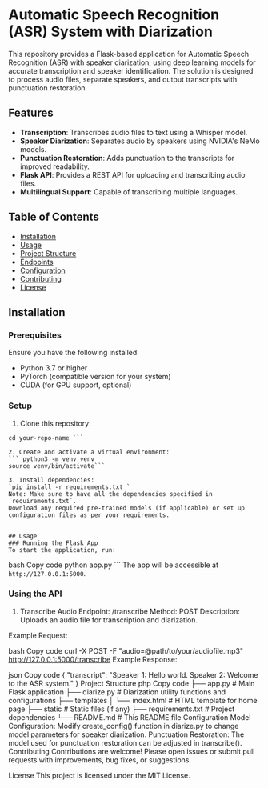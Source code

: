 # Automatic Speech Recognition (ASR) System with Diarization

This repository provides a Flask-based application for Automatic Speech Recognition (ASR) with speaker diarization, using deep learning models for accurate transcription and speaker identification. The solution is designed to process audio files, separate speakers, and output transcripts with punctuation restoration.

## Features
- **Transcription**: Transcribes audio files to text using a Whisper model.
- **Speaker Diarization**: Separates audio by speakers using NVIDIA's NeMo models.
- **Punctuation Restoration**: Adds punctuation to the transcripts for improved readability.
- **Flask API**: Provides a REST API for uploading and transcribing audio files.
- **Multilingual Support**: Capable of transcribing multiple languages.

  
## Table of Contents
- [Installation](#installation)
- [Usage](#usage)
- [Project Structure](#project-structure)
- [Endpoints](#endpoints)
- [Configuration](#configuration)
- [Contributing](#contributing)
- [License](#license)

## Installation
### Prerequisites
Ensure you have the following installed:

- Python 3.7 or higher
- PyTorch (compatible version for your system)
- CUDA (for GPU support, optional)

### Setup
1. Clone this repository:
```git clone https://github.com/yourusername/your-repo-name.git
cd your-repo-name ```

2. Create and activate a virtual environment:
``` python3 -m venv venv
source venv/bin/activate```

3. Install dependencies:
`pip install -r requirements.txt `
Note: Make sure to have all the dependencies specified in `requirements.txt`.
Download any required pre-trained models (if applicable) or set up configuration files as per your requirements.


## Usage
### Running the Flask App
To start the application, run:
```
bash
Copy code
python app.py  ```
The app will be accessible at ` http://127.0.0.1:5000`.

### Using the API
1. Transcribe Audio
Endpoint: /transcribe
Method: POST
Description: Uploads an audio file for transcription and diarization.

Example Request:

bash
Copy code
curl -X POST -F "audio=@path/to/your/audiofile.mp3" http://127.0.0.1:5000/transcribe
Example Response:

json
Copy code
{
    "transcript": "Speaker 1: Hello world. Speaker 2: Welcome to the ASR system."
}
Project Structure
php
Copy code
├── app.py                      # Main Flask application
├── diarize.py                  # Diarization utility functions and configurations
├── templates
│   └── index.html              # HTML template for home page
├── static                      # Static files (if any)
├── requirements.txt            # Project dependencies
└── README.md                   # This README file
Configuration
Model Configuration: Modify create_config() function in diarize.py to change model parameters for speaker diarization.
Punctuation Restoration: The model used for punctuation restoration can be adjusted in transcribe().
Contributing
Contributions are welcome! Please open issues or submit pull requests with improvements, bug fixes, or suggestions.

License
This project is licensed under the MIT License.

